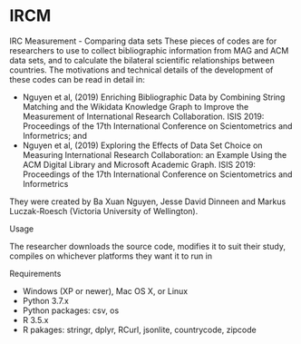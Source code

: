 # IRCM
IRC Measurement - Comparing data sets
These pieces of codes are for researchers to use to collect bibliographic information from MAG and ACM data sets, and to calculate the bilateral scientific relationships between countries. The motivations and technical details of the development of these codes can be read in detail in:
- Nguyen et al, (2019) Enriching Bibliographic Data by Combining String Matching and the Wikidata Knowledge Graph to Improve the Measurement of International Research Collaboration. ISIS 2019: Proceedings of the 17th International Conference on Scientometrics and Informetrics; and
- Nguyen et al, (2019) Exploring the Effects of Data Set Choice on Measuring International Research Collaboration: an Example Using the ACM Digital Library and Microsoft Academic Graph. ISIS 2019: Proceedings of the 17th International Conference on Scientometrics and Informetrics

They were created by Ba Xuan Nguyen, Jesse David Dinneen and Markus Luczak-Roesch (Victoria University of Wellington).

Usage

The researcher downloads the source code, modifies it to suit their study, compiles on whichever platforms they want it to run in

Requirements
- Windows (XP or newer), Mac OS X, or Linux
- Python 3.7.x
- Python packages: csv, os
- R 3.5.x
- R pakages: stringr, dplyr, RCurl, jsonlite, countrycode, zipcode
